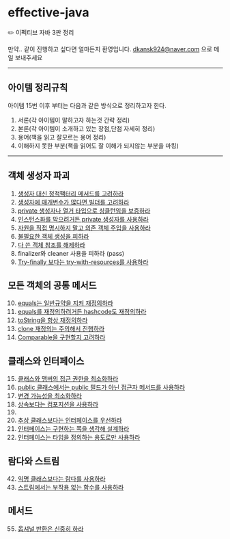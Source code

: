# effective-java

:pencil2: 이펙티브 자바 3판 정리

만약.. 같이 진행하고 싶다면 얼마든지 환영입니다.
dkansk924@naver.com 으로 메일 보내주세요

---
## 아이템 정리규칙
아이템 15번 이후 부터는 다음과 같은 방식으로 정리하고자 한다.
1. 서론(각 아이템이 말하고자 하는것 간략 정리)
2. 본론(각 아이템이 소개하고 있는 장점,단점  자세히 정리)
3. 용어(책을 읽고 잘모르는 용어 정리)
4. 이해하지 못한 부분(책을 읽어도 잘 이해가 되지않는 부분을 마킹)
---
## 객체 생성자 파괴

1. [생성자 대신 정적팩터리 메서드를 고려하라](https://github.com/KJJ924/effective-java/blob/master/src/main/java/com/jaejoon/demo/item1/item1.md)
2. [생성자에 매개변수가 많다면 빌더를 고려하라](https://github.com/KJJ924/effective-java/blob/master/src/main/java/com/jaejoon/demo/item2/item2.md)
3. [private 생성자나 열거 타입으로 싱클턴임을 보증하라](https://github.com/KJJ924/effective-java/blob/master/src/main/java/com/jaejoon/demo/item3/item3.md)
4. [인스턴스화를 막으려거든 private 생성자를 사용하라](https://github.com/KJJ924/effective-java/blob/master/src/main/java/com/jaejoon/demo/item4/item4.md)
5. [자원을 직접 명시하지 말고 의존 객체 주입을 사용하라](https://github.com/KJJ924/effective-java/blob/master/src/main/java/com/jaejoon/demo/item5/item5.md)
6. [불필요한 객체 생성을 피하라](https://github.com/KJJ924/effective-java/blob/master/src/main/java/com/jaejoon/demo/item6/item6.md)
7. [다 쓴 객체 참조를 해제하라](https://github.com/KJJ924/effective-java/blob/master/src/main/java/com/jaejoon/demo/item7/item7.md)
8. finalizer와 cleaner 사용을 피하라 (pass)
9. [Try-finally 보다는 try-with-resources를 사용하라](https://github.com/KJJ924/effective-java/blob/master/src/main/java/com/jaejoon/demo/item9/item9.md)



## 모든 객체의 공통 메서드

10. [equals는 일반규약을 지켜 재정의하라](https://github.com/KJJ924/effective-java/blob/master/src/main/java/com/jaejoon/demo/item10/item10.md)
11. [equals를 재정의하려거든 hashcode도 재정의하라](https://github.com/KJJ924/effective-java/blob/master/src/main/java/com/jaejoon/demo/item11/item11.md)
12. [toString을 항상 재정의하라](https://github.com/KJJ924/effective-java/blob/master/src/main/java/com/jaejoon/demo/item12/item12.md)
13. [clone 재정의는 주의해서 진행하라](https://github.com/KJJ924/effective-java/blob/master/src/main/java/com/jaejoon/demo/item13/item13.md)
14. [Comparable을 구현할지 고려하라](https://github.com/KJJ924/effective-java/blob/master/src/main/java/com/jaejoon/demo/item14/item14.md)
    

## 클래스와 인터페이스
15. [클래스와 맴버의 접근 권한을 최소화하라](https://github.com/KJJ924/effective-java/blob/master/src/main/java/com/jaejoon/demo/item15/item15.md)
16. [public 클래스에서는 public 필드가 아닌 접근자 메서드를 사용하라](https://github.com/KJJ924/effective-java/blob/master/src/main/java/com/jaejoon/demo/item16/item16.md)
17. [변경 가능성을 최소화하라](https://github.com/KJJ924/effective-java/blob/master/src/main/java/com/jaejoon/demo/item17/item17.md)
18. [상속보다는 컴포지션을 사용하라](https://github.com/KJJ924/effective-java/blob/master/src/main/java/com/jaejoon/demo/item18/Item18.md)
19.
20. [추상 클래스보다는 인터페이스를 우선하라](https://github.com/KJJ924/effective-java/blob/master/src/main/java/com/jaejoon/demo/item20/item20.md)
21. [인터페이스는 구현하는 쪽을 생각해 설계하라](https://github.com/KJJ924/effective-java/blob/master/src/main/java/com/jaejoon/demo/item21/item21.md)
22. [인터페이스는 타입을 정의하는 용도로만 사용하라](https://github.com/KJJ924/effective-java/blob/master/src/main/java/com/jaejoon/demo/item22/item22.md)

## 람다와 스트림
42. [익명 클래스보다는 람다를 사용하라](https://github.com/KJJ924/effective-java/blob/master/src/main/java/com/jaejoon/demo/item42/item42.md)
46. [스트림에서는 부작용 없는 함수를 사용하라](https://github.com/KJJ924/effective-java/blob/master/src/main/java/com/jaejoon/demo/item46/46_스트림에서는_부작용_없는_함수를_사용하라_김재준.md)


## 메서드
55. [옵셔널 반환은 신중히 하라](https://github.com/KJJ924/effective-java/blob/master/src/main/java/com/jaejoon/demo/item55/55_옵셔널_반환은_신중히_하라_김재준.md)